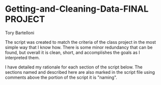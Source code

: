 # Getting-and-Cleaning-Data-FINAL PROJECT
Tory Bartelloni

The script was created to match the criteria of the class project in the most simple way that I know how. There is some minor redundancy that can be found, but overall it is clean, short, and accomplishes the goals as I interpreted them.

I have detailed my rationale for each section of the script below. The sections named and described here are also marked in the script file using comments above the portion of the script it is "naming".


